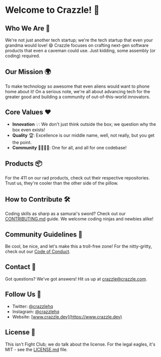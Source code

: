 # Welcome to Crazzle! 🚀

## Who We Are 🤔

We're not just another tech startup; we're the tech startup that even your grandma would love! 😄 Crazzle focuses on crafting next-gen software products that even a caveman could use. Just kidding, some assembly (or coding) required.

## Our Mission 🌍

To make technology so awesome that even aliens would want to phone home about it! On a serious note, we're all about advancing tech for the greater good and building a community of out-of-this-world innovators.

## Core Values ❤️

- **Innovation** 💡: We don't just think outside the box; we question why the box even exists!
- **Quality** 🏆: Excellence is our middle name, well, not really, but you get the point.
- **Community** 👨‍👩‍👧‍👦: One for all, and all for one codebase!

## Products 📦

For the 411 on our rad products, check out their respective repositories. Trust us, they're cooler than the other side of the pillow.

## How to Contribute 🛠️

Coding skills as sharp as a samurai's sword? Check out our [CONTRIBUTING.md](CONTRIBUTING.md) guide. We welcome coding ninjas and newbies alike!

## Community Guidelines 📜

Be cool, be nice, and let's make this a troll-free zone! For the nitty-gritty, check out our [Code of Conduct](CODE_OF_CONDUCT.md).

## Contact 💌

Got questions? We've got answers! Hit us up at [crazzle@crazzle.com](mailto:crazzle@crazzle.dev).

## Follow Us 🐾

- Twitter: [@crazzlehq](https://twitter.com/crazzlehq)
- Instagram: [@crazzlehq](https://instagram.com/crazzlehq)
- Website: [www.crazzle.dev](https://www.crazzle.dev)

## License 📝

This isn't Fight Club; we do talk about the license. For the legal eagles, it's MIT - see the [LICENSE.md](LICENSE.md) file.
